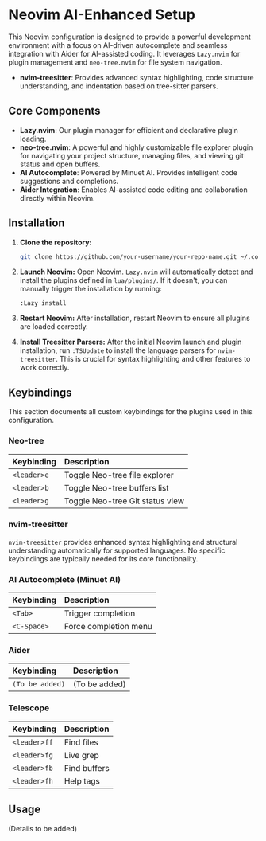 # Neovim AI-Enhanced Setup

This Neovim configuration is designed to provide a powerful development environment with a focus on AI-driven autocomplete and seamless integration with Aider for AI-assisted coding. It
leverages `Lazy.nvim` for plugin management and `neo-tree.nvim` for file system navigation.

* **nvim-treesitter**: Provides advanced syntax highlighting, code structure understanding, and indentation based on tree-sitter parsers.
## Core Components
* **Lazy.nvim**: Our plugin manager for efficient and declarative plugin loading.
* **neo-tree.nvim**: A powerful and highly customizable file explorer plugin for navigating your project structure, managing files, and viewing git status and open buffers.
* **AI Autocomplete**: Powered by Minuet AI. Provides intelligent code suggestions and completions.
* **Aider Integration**: Enables AI-assisted code editing and collaboration directly within Neovim.

## Installation

1. **Clone the repository:**
   ```bash
   git clone https://github.com/your-username/your-repo-name.git ~/.config/nvim
   ```
2. **Launch Neovim:**
   Open Neovim. `Lazy.nvim` will automatically detect and install the plugins defined in `lua/plugins/`. If it doesn't, you can manually trigger the installation by running:
   ```vim
   :Lazy install
   ```
3. **Restart Neovim:**
   After installation, restart Neovim to ensure all plugins are loaded correctly.

4. **Install Treesitter Parsers:**
   After the initial Neovim launch and plugin installation, run `:TSUpdate` to install the language parsers for `nvim-treesitter`. This is crucial for syntax highlighting and other features to work correctly.


## Keybindings

This section documents all custom keybindings for the plugins used in this configuration.

### Neo-tree

| Keybinding    | Description             |
| :------------ | :---------------------- |
| `<leader>e`   | Toggle Neo-tree file explorer |
| `<leader>b`   | Toggle Neo-tree buffers list |
| `<leader>g`   | Toggle Neo-tree Git status view |

### nvim-treesitter

`nvim-treesitter` provides enhanced syntax highlighting and structural understanding automatically for supported languages. No specific keybindings are typically needed for its core functionality.

### AI Autocomplete (Minuet AI)

| Keybinding    | Description             |
| :------------ | :---------------------- |
| `<Tab>`       | Trigger completion      |
| `<C-Space>`   | Force completion menu   |

### Aider

| Keybinding    | Description             |
| :------------ | :---------------------- |
| `(To be added)`| (To be added)           |

### Telescope

| Keybinding    | Description             |
| :------------ | :---------------------- |
| `<leader>ff`  | Find files              |
| `<leader>fg`  | Live grep               |
| `<leader>fb`  | Find buffers            |
| `<leader>fh`  | Help tags               |

## Usage

(Details to be added)
